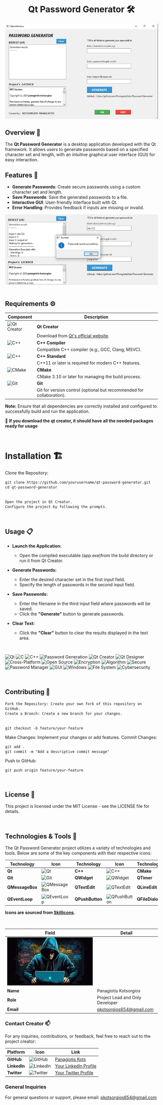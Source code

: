 <div align = "center">

    
# Qt Password Generator 🛠️


</div>


<div align = "center">

<img src = "img/img2.jpg">

</div>


## Overview 🧐

The **Qt Password Generator** is a desktop application developed with the Qt framework. It allows users to generate passwords based on a specified character set and length, with an intuitive graphical user interface (GUI) for easy interaction.

## Features 🌟

- **Generate Passwords**: Create secure passwords using a custom character set and length.
- **Save Passwords**: Save the generated passwords to a file.
- **Interactive GUI**: User-friendly interface built with Qt.
- **Error Handling**: Provides feedback if inputs are missing or invalid.



<div align = "center">

<img src = "img/img1.jpg">

</div>


<br>

## Requirements ⚙️

| Component        | Description                                         |
|------------------|-----------------------------------------------------|
| ![Qt Creator](https://img.shields.io/badge/Qt%20Creator-%23000000.svg?style=for-the-badge&logo=qt-creator&logoColor=white) | **Qt Creator**  |
|                  | Download from [Qt's official website](https://www.qt.io/download). |
| ![C++](https://img.shields.io/badge/c++-%2300599C.svg?style=for-the-badge&logo=c%2B%2B&logoColor=white) | **C++ Compiler** |
|                  | Compatible C++ compiler (e.g., GCC, Clang, MSVC).  |
| ![C++](https://img.shields.io/badge/c++-%2300599C.svg?style=for-the-badge&logo=c%2B%2B&logoColor=white) | **C++ Standard** |
|                  | C++11 or later is required for modern C++ features. |
| ![CMake](https://img.shields.io/badge/cmake-%232D72D9.svg?style=for-the-badge&logo=cmake&logoColor=white) | **CMake**        |
|                  | CMake 3.10 or later for managing the build process. |
| ![Git](https://img.shields.io/badge/git-%23F05032.svg?style=for-the-badge&logo=git&logoColor=white) | **Git**          |
|                  | Git for version control (optional but recommended for collaboration). |



**Note:** Ensure that all dependencies are correctly installed and configured to successfully build and run the application.

🚨 **If you download the qt creator, it should have all the needed packages ready for usage**



<br>

# Installation 🏗️

Clone the Repository:



    git clone https://github.com/yourusername/qt-password-generator.git
    cd qt-password-generator


    Open the project in Qt Creator.
    Configure the project by following the prompts.


<br>

## Usage 📋

- **Launch the Application:**
  - Open the compiled executable (app.exe)from the build directory or run it from Qt Creator.

- **Generate Passwords:**
  - Enter the desired character set in the first input field.
  - Specify the length of passwords in the second input field.
  

- **Save Passwords:**
  - Enter the filename in the third input field where passwords will be saved.
  - Click the **"Generate"** button to generate passwords.

- **Clear Text:**
  - Click the **"Clear"** button to clear the results displayed in the text area.

<br>

![Qt](https://img.shields.io/badge/Qt-%232F4F4F.svg?style=for-the-badge&logo=qt&logoColor=white) 
![C](https://img.shields.io/badge/c-%2300599C.svg?style=for-the-badge&logo=c&logoColor=white) 
![C++](https://img.shields.io/badge/c++-%2300599C.svg?style=for-the-badge&logo=c%2B%2B&logoColor=white) 
![Password Generation](https://img.shields.io/badge/password%20generation-%23000000.svg?style=for-the-badge&logo=key&logoColor=white)
![Qt Creator](https://img.shields.io/badge/Qt%20Creator-%23000000.svg?style=for-the-badge&logo=qt-creator&logoColor=white) 
![Qt Designer](https://img.shields.io/badge/Qt%20Designer-%23000000.svg?style=for-the-badge&logo=qt&logoColor=white) 
![Cross-Platform](https://img.shields.io/badge/cross%20platform-%231A73E8.svg?style=for-the-badge&logo=ubuntu&logoColor=white)
![Open Source](https://img.shields.io/badge/open%20source-%232D72D9.svg?style=for-the-badge&logo=open-source-initiative&logoColor=white)
![Encryption](https://img.shields.io/badge/encryption-%231E88E5.svg?style=for-the-badge&logo=key&logoColor=white) 
![Algorithm](https://img.shields.io/badge/algorithm-%238E24AA.svg?style=for-the-badge&logo=algorithm&logoColor=white) 
![Secure](https://img.shields.io/badge/secure-%239E9D24.svg?style=for-the-badge&logo=security&logoColor=white) 
![Password Manager](https://img.shields.io/badge/password%20manager-%23FF5722.svg?style=for-the-badge&logo=password&logoColor=white) 
![GUI](https://img.shields.io/badge/gui-%234CAF50.svg?style=for-the-badge&logo=gui&logoColor=white)
![Windows](https://img.shields.io/badge/windows-%2317B2A3.svg?style=for-the-badge&logo=windows&logoColor=white) 
![File System](https://img.shields.io/badge/file%20system-%238E24AA.svg?style=for-the-badge&logo=filesystem&logoColor=white) 
![Cybersecurity](https://img.shields.io/badge/cybersecurity-%23000000.svg?style=for-the-badge&logo=cybersecurity&logoColor=white)

<br>

## Contributing 🤝

    Fork the Repository: Create your own fork of this repository on GitHub.
    Create a Branch: Create a new branch for your changes.


    git checkout -b feature/your-feature

Make Changes: Implement your changes or add features.
Commit Changes:

    git add .
    git commit -m "Add a descriptive commit message"

Push to GitHub:

    git push origin feature/your-feature


<br>

## License 📜

This project is licensed under the MIT License - see the LICENSE file for details.


<br>


## Technologies & Tools 🚀

The Qt Password Generator project utilizes a variety of technologies and tools. Below are some of the key components with their respective icons:

| Technology       | Icon                                                 | Technology       | Icon                                                 | Technology       | Icon                                                 |
|------------------|------------------------------------------------------|------------------|------------------------------------------------------|------------------|------------------------------------------------------|
| **Qt**           | ![Qt](https://skillicons.dev/icons?i=qt)             | **C++**          | ![C++](https://skillicons.dev/icons?i=cpp)         | **CMake**        | ![CMake](https://skillicons.dev/icons?i=cmake)       |
| **Git**          | ![Git](https://skillicons.dev/icons?i=git)           | **QWidget**      | ![QWidget](https://skillicons.dev/icons?i=qt)        | **QTimer**       | ![QTimer](https://skillicons.dev/icons?i=qt)        |
| **QMessageBox**  | ![QMessageBox](https://skillicons.dev/icons?i=qt)     | **QTextEdit**    | ![QTextEdit](https://skillicons.dev/icons?i=qt)      | **QLineEdit**    | ![QLineEdit](https://skillicons.dev/icons?i=qt)      |
| **QEventLoop**   | ![QEventLoop](https://skillicons.dev/icons?i=qt)      | **QPushButton**  | ![QPushButton](https://skillicons.dev/icons?i=qt)    | **QFileDialog**  | ![QFileDialog](https://skillicons.dev/icons?i=qt)    |

**Icons are sourced from [Skillicons](https://skillicons.dev/).**


<br>

| **Field**     | **Detail**                      |
|---------------|--------------------------------|
| ![Creator Image](img/rt.webp) |                                |
| **Name**      | Panagiotis Kotsorgios           |
| **Role**      | Project Lead and Only Developer |
| **Email**     | pkotsorgios654@gmail.com          |


### Contact Creator 📫

For any inquiries, contributions, or feedback, feel free to reach out to the project creator:

| **Platform**   | **Icon**                                          | **Link**                                       |
|----------------|---------------------------------------------------|------------------------------------------------|
| **GitHub**     | ![GitHub](https://skillicons.dev/icons?i=github) | [Panagiotis Kots](https://github.com/PanagiotisKots) |
| **LinkedIn**   | ![LinkedIn](https://skillicons.dev/icons?i=linkedin) | [Your LinkedIn Profile](https://www.linkedin.com/in/panagiotis-kotsorgios-019ab9303/) |
| **Twitter**    | ![Twitter](https://skillicons.dev/icons?i=twitter) | [Your Twitter Profile](https://x.com/panosk750807) |



### General Inquiries

For general questions or support, please email: [pkotsorgios654@gmail.com](mailto:pkotsorgios654@gmail.com)





